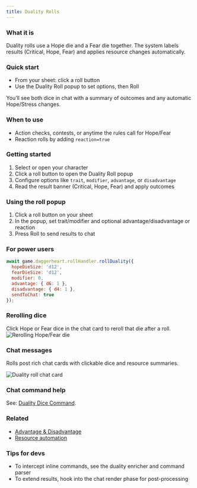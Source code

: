```yaml
---
title: Duality Rolls
---
```


### What it is
Duality rolls use a Hope die and a Fear die together. The system labels results (Critical, Hope, Fear) and applies resource changes automatically.

### Quick start
- From your sheet: click a roll button
- Use the Duality Roll popup to set options, then Roll

You’ll see both dice in chat with a summary of outcomes and any automatic Hope/Stress changes.

### When to use
- Action checks, contests, or anytime the rules call for Hope/Fear
- Reaction rolls by adding `reaction=true`

### Getting started
1. Select or open your character
2. Click a roll button to open the Duality Roll popup
3. Configure options like `trait`, `modifier`, `advantage`, or `disadvantage`
4. Read the result banner (Critical, Hope, Fear) and apply outcomes

### Using the roll popup
1. Click a roll button on your sheet
2. In the popup, set trait/modifier and optional advantage/disadvantage or reaction
3. Press Roll to send results to chat

### For power users
```javascript
await game.daggerheart.rollHandler.rollDuality({
  hopeDieSize: 'd12',
  fearDieSize: 'd12',
  modifier: 0,
  advantage: { d6: 1 },
  disadvantage: { d4: 1 },
  sendToChat: true
});
```

### Rerolling dice
Click Hope or Fear dice in the chat card to reroll that die after a roll.
![Rerolling Hope/Fear die](https://github.com/user-attachments/assets/5453591b-8351-48b5-b7d4-ed5f87897b09)

### Chat messages
Rolls post rich chat cards with clickable dice and resource summaries.

![Duality roll chat card](https://github.com/user-attachments/assets/eca3cd4b-e27a-4ed4-bc9c-0368df153f4b)

### Chat command help
See: [Duality Dice Command](../../technical/duality-dice-command.md).

### Related
- [Advantage & Disadvantage](../rolling/advantage-disadvantage.md)
- [Resource automation](../../systems/resources/hope-fear-stress.md)

### Tips for devs
- To intercept inline commands, see the duality enricher and command parser
- To extend results, hook into the chat render phase for post-processing

